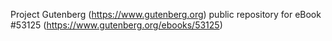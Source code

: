 Project Gutenberg (https://www.gutenberg.org) public repository for
eBook #53125 (https://www.gutenberg.org/ebooks/53125)
